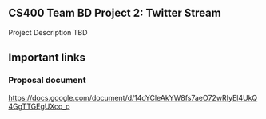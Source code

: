 ## CS400 Team BD Project 2:  Twitter Stream
Project Description TBD

## Important links

### Proposal document
https://docs.google.com/document/d/14oYCleAkYW8fs7aeO72wRIyEl4UkQ4GgTTGEgUXco_o
